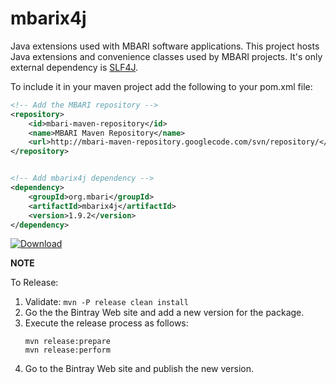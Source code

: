 mbarix4j
========

Java extensions used with MBARI software applications. This project hosts Java extensions and convenience classes used by MBARI projects. It's only external dependency is [SLF4J](http://www.slf4j.org/).

To include it in your maven project add the following to your pom.xml file:

```xml
<!-- Add the MBARI repository -->
<repository>
    <id>mbari-maven-repository</id>
    <name>MBARI Maven Repository</name>
    <url>http://mbari-maven-repository.googlecode.com/svn/repository/</url>
</repository>


<!-- Add mbarix4j dependency -->
<dependency>
    <groupId>org.mbari</groupId>
    <artifactId>mbarix4j</artifactId>
    <version>1.9.2</version>
</dependency>

```

[ ![Download](https://api.bintray.com/packages/hohonuuli/maven/mbarix4j/images/download.svg) ](https://bintray.com/hohonuuli/maven/mbarix4j/_latestVersion)


__NOTE__

To Release: 

1. Validate: `mvn -P release clean install`
2. Go the the Bintray Web site and add a new version for the package.
3. Execute the release process as follows: 
    ```
    mvn release:prepare
    mvn release:perform
    ```
4. Go to the Bintray Web site and publish the new version.

